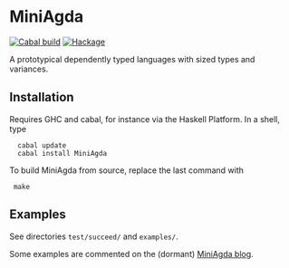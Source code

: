 # MiniAgda

[![Cabal build](https://github.com/andreasabel/MiniAgda/workflows/Haskell-CI/badge.svg)](https://github.com/andreasabel/MiniAgda/actions)
[![Hackage][hackage-badge]][hackage]

 [hackage]:       <https://hackage.haskell.org/package/MiniAgda>
 [hackage-badge]: <https://img.shields.io/hackage/v/MiniAgda.svg>

A prototypical dependently typed languages with sized types and variances.

## Installation

Requires GHC and cabal, for instance via the Haskell Platform.
In a shell, type
```
  cabal update
  cabal install MiniAgda
```

To build MiniAgda from source, replace the last command with

```
 make
```

## Examples

See directories ``test/succeed/`` and ``examples/``.

Some examples are commented on the (dormant) [MiniAgda blog](http://www.cse.chalmers.se/~abela/miniagda/index.html).
